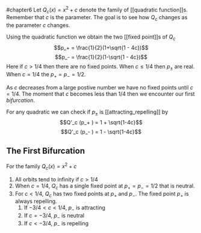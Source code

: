 #chapter6
Let $Q_c (x) = x^2 +c$ denote the family of [[quadratic function]]s. Remember that $c$ is the parameter. The goal is to see how $Q_c$ changes as the parameter $c$ changes. 

Using the quadratic function we obtain the two [[fixed point]]s of $Q_c$ $$p_+ = \frac{1}{2}(1+\sqrt{1 - 4c})$$ $$p_- = \frac{1}{2}(1-\sqrt{1 - 4c})$$ Here if $c > 1/4$ then there are no fixed points. When $c\leq 1/4$ then $p_{\pm}$ are real. When $c= 1/4$ the $p_+ = p_- = 1/2$. 

As $c$ decreases from a large postive number we have no fixed points until $c = 1/4$. The moment that $c$ becomes less than $1/4$ then we encounter our first *bifurcation*.

For any quadratic we can check if $p_{\pm}$ is [[attracting_repelling]] by $$Q'_c (p_+ ) = 1 + \sqrt{1-4c}$$
$$Q'_c (p_- ) = 1 - \sqrt{1-4c}$$

## The First Bifurcation
For the family $Q_c (x) = x^2 + c$
1. All orbits tend to infinity if $c > 1/4$
2. When $c = 1/4$, $Q_c$ has a single fixed point at $p_+ = p_- = 1/2$ that is neutral.
3. For $c < 1/4$, $Q_c$ has two fixed points at $p_+$ and $p_-$. The fixed point $p_+$ is always repelling.
	1. If $-3/4 < c < 1/4$, $p_-$ is attracting
	2. If $c = -3/4$, $p_-$ is neutral
	3. If $c < -3/4$, $p_-$ is repelling